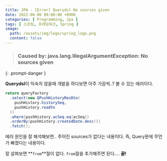 ```yaml
---
title: JPA - [Error] Querydsl No sources given
date: 2022-06-06 00:00:00 +0900
categories: [ Programming, Jpa ]
tags: [ 스프링, 프레임워크, Spring ]
image:
  path: /assets/img/logo/spring_logo.png
  content: false
---
```


> ### Caused by: java.lang.IllegalArgumentException: No sources given
>
{: .prompt-danger }

**Querydsl**이 익숙치 않을때 개발을 하다보면 아주 가끔씩..? 볼 수 있는 에러이다.

``` java
return queryFactory
  .select(new QPushHistoryResDto(
    pushHistory.historySeq,
    pushHistory.readYn
  ))
  .where(pushHistory.acSeq.eq(acSeq))
  .orderBy(pushHistory.createdDate.desc())
  .fetch();
```

에러 원인을 잘 해석해보면.. 주어진 sources가 없다는 내용이다. 즉, Query문에 무언가 빠졌다는 내용이다.

잘 살펴보면 **`from`**절이 없다. `from`절을 추가해주면 된다.... **끝!**
